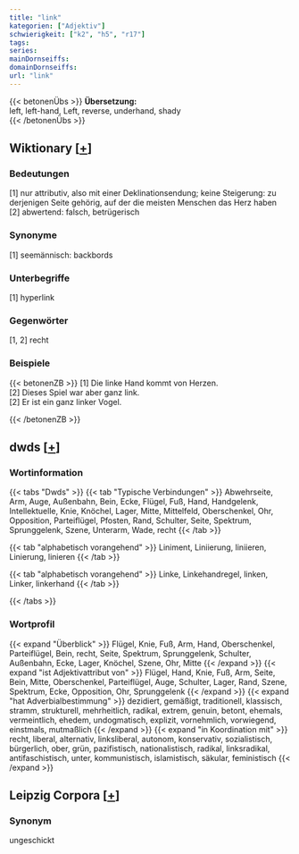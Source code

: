 ```yaml
---
title: "link"
kategorien: ["Adjektiv"]
schwierigkeit: ["k2", "h5", "r17"]
tags:
series:
mainDornseiffs:
domainDornseiffs:
url: "link"
---
```


{{< betonenÜbs >}}
**Übersetzung:**  
left, left-hand, Left, reverse, underhand, shady  
{{< /betonenÜbs >}}

## Wiktionary [[+](https://de.wiktionary.org/wiki/link)]

### Bedeutungen
[1] nur attributiv, also mit einer Deklinationsendung; keine Steigerung: zu derjenigen Seite gehörig, auf der die meisten Menschen das Herz haben  
[2] abwertend: falsch, betrügerisch  

### Synonyme
[1] seemännisch: backbords  

### Unterbegriffe
[1] hyperlink  

### Gegenwörter
[1, 2] recht  

### Beispiele
{{< betonenZB >}}
[1] Die linke Hand kommt von Herzen.  
[2] Dieses Spiel war aber ganz link.  
[2] Er ist ein ganz linker Vogel.  

{{< /betonenZB >}}


## dwds [[+](https://www.dwds.de/wb/link)]

### Wortinformation
{{< tabs "Dwds" >}}
{{< tab "Typische Verbindungen" >}}
Abwehrseite, Arm, Auge, Außenbahn, Bein, Ecke, Flügel, Fuß, Hand, Handgelenk, Intellektuelle, Knie, Knöchel, Lager, Mitte, Mittelfeld, Oberschenkel, Ohr, Opposition, Parteiflügel, Pfosten, Rand, Schulter, Seite, Spektrum, Sprunggelenk, Szene, Unterarm, Wade, recht
{{< /tab >}}

{{< tab "alphabetisch vorangehend" >}}
Liniment, Liniierung, liniieren, Linierung, linieren
{{< /tab >}}

{{< tab "alphabetisch vorangehend" >}}
Linke, Linkehandregel, linken, Linker, linkerhand
{{< /tab >}}

{{< /tabs >}}

### Wortprofil
{{< expand "Überblick" >}} Flügel, Knie, Fuß, Arm, Hand, Oberschenkel, Parteiflügel, Bein, recht, Seite, Spektrum, Sprunggelenk, Schulter, Außenbahn, Ecke, Lager, Knöchel, Szene, Ohr, Mitte {{< /expand >}}
{{< expand "ist Adjektivattribut von" >}} Flügel, Hand, Knie, Fuß, Arm, Seite, Bein, Mitte, Oberschenkel, Parteiflügel, Auge, Schulter, Lager, Rand, Szene, Spektrum, Ecke, Opposition, Ohr, Sprunggelenk {{< /expand >}}
{{< expand "hat Adverbialbestimmung" >}} dezidiert, gemäßigt, traditionell, klassisch, stramm, strukturell, mehrheitlich, radikal, extrem, genuin, betont, ehemals, vermeintlich, ehedem, undogmatisch, explizit, vornehmlich, vorwiegend, einstmals, mutmaßlich {{< /expand >}}
{{< expand "in Koordination mit" >}} recht, liberal, alternativ, linksliberal, autonom, konservativ, sozialistisch, bürgerlich, ober, grün, pazifistisch, nationalistisch, radikal, linksradikal, antifaschistisch, unter, kommunistisch, islamistisch, säkular, feministisch {{< /expand >}}

## Leipzig Corpora [[+](https://corpora.uni-leipzig.de/en/res?word=link&corpusId=deu_newscrawl-public_2018)]


### Synonym
ungeschickt

